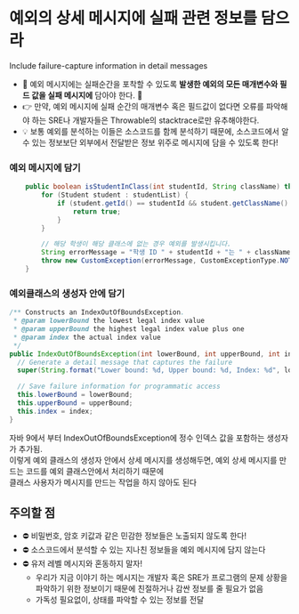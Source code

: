 # 예외의 상세 메시지에 실패 관련 정보를 담으라
Include failure-capture information in detail messages

- 📌 예외 메시지에는 실패순간을 포착할 수 있도록 <b>발생한 예외의 모든 매개변수와 필드 값을 실패 메시지에</b> 담아야 한다. 📌
- 👉 만약, 예외 메시지에 실패 순간의 매개변수 혹은 필드값이 없다면 오류를 파악해야 하는 SRE나 개발자들은 Throwable의 stacktrace로만 유추해야한다. 
- 💡 보통 예외를 분석하는 이들은 소스코드를 함께 분석하기 때문에, 소스코드에서 알 수 있는 정보보단 외부에서 전달받은 정보 위주로 메시지에 담을 수 있도록 한다!

### 예외 메시지에 담기
``` java
    public boolean isStudentInClass(int studentId, String className) throws CustomException {
        for (Student student : studentList) {
            if (student.getId() == studentId && student.getClassName().equals(className)) {
                return true;
            }
        }

        // 해당 학생이 해당 클래스에 없는 경우 예외를 발생시킵니다.
        String errorMessage = "학생 ID " + studentId + "는 " + className + " 수업에 속하지 않습니다.";
        throw new CustomException(errorMessage, CustomExceptionType.NOT_STUDENT_FOR_CLASS);
    }
```



### 예외클래스의 생성자 안에 담기
``` java
/** Constructs an IndexOutOfBoundsException.
 * @param lowerBound the lowest legal index value
 * @param upperBound the highest legal index value plus one
 * @param index the actual index value
 */
public IndexOutOfBoundsException(int lowerBound, int upperBound, int index) {
  // Generate a detail message that captures the failure
  super(String.format("Lower bound: %d, Upper bound: %d, Index: %d", lowerBound, upperBound, index));

  // Save failure information for programmatic access
  this.lowerBound = lowerBound;
  this.upperBound = upperBound;
  this.index = index;
}
```
자바 9에서 부터 IndexOutOfBoundsException에 정수 인덱스 값을 포함하는 생성자가 추가됨.     
이렇게 예외 클래스의 생성자 안에서 상세 메시지를 생성해두면, 예외 상세 메시지를 만드는 코드를 예외 클래스안에서 처리하기 때문에     
클래스 사용자가 메시지를 만드는 작업을 하지 않아도 된다


## 주의할 점
- ⛔️ 비밀번호, 암호 키값과 같은 민감한 정보들은 노출되지 않도록 한다!
- ⛔️ 소스코드에서 분석할 수 있는 지나친 정보들을 예외 메시지에 담지 않는다
- ⛔️ 유저 레벨 메시지와 혼동하지 말자! 
  - 우리가 지금 이야기 하는 메시지는 개발자 혹은 SRE가 프로그램의 문제 상황을 파악하기 위한 정보이기 때문에 친절하거나 감싼 정보를 줄 필요가 없음
  - 가독성 필요없이, 상태를 파악할 수 있는 정보를 전달
    
